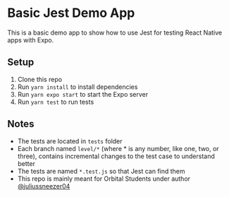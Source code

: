 # Basic Jest Demo App

This is a basic demo app to show how to use Jest for testing React Native apps with Expo.

## Setup

1. Clone this repo
2. Run `yarn install` to install dependencies
3. Run `yarn expo start` to start the Expo server
4. Run `yarn test` to run tests

## Notes

- The tests are located in `tests` folder
- Each branch named `level/*` (where * is any number, like one, two, or three), contains incremental changes to the test case to understand better
- The tests are named `*.test.js` so that Jest can find them
- This repo is mainly meant for Orbital Students under author [@juliussneezer04](https://github.com/juliussneezer04)
